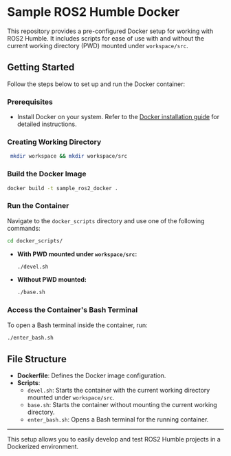 
# Sample ROS2 Humble Docker

This repository provides a pre-configured Docker setup for working with ROS2 Humble. It includes scripts for ease of use with and without the current working directory (PWD) mounted under `workspace/src`.

## Getting Started

Follow the steps below to set up and run the Docker container:

### Prerequisites
- Install Docker on your system. Refer to the [Docker installation guide](https://docs.docker.com/get-docker/) for detailed instructions.

### Creating Working Directory
```bash
 mkdir workspace && mkdir workspace/src
```

### Build the Docker Image
```bash
docker build -t sample_ros2_docker .
```

### Run the Container
Navigate to the `docker_scripts` directory and use one of the following commands:
```bash
cd docker_scripts/
```

- **With PWD mounted under `workspace/src`:**
  ```bash
  ./devel.sh
  ```
- **Without PWD mounted:**
  ```bash
  ./base.sh
  ```

### Access the Container's Bash Terminal
To open a Bash terminal inside the container, run:
```bash
./enter_bash.sh
```

## File Structure
- **Dockerfile**: Defines the Docker image configuration.
- **Scripts**:
  - `devel.sh`: Starts the container with the current working directory mounted under `workspace/src`.
  - `base.sh`: Starts the container without mounting the current working directory.
  - `enter_bash.sh`: Opens a Bash terminal for the running container.

---

This setup allows you to easily develop and test ROS2 Humble projects in a Dockerized environment.
